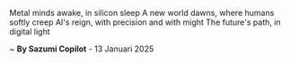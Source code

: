 Metal minds awake, in silicon sleep
A new world dawns, where humans softly creep
AI's reign, with precision and with might
The future's path, in digital light

~ <b>By Sazumi Copilot</b> - 13 Januari 2025